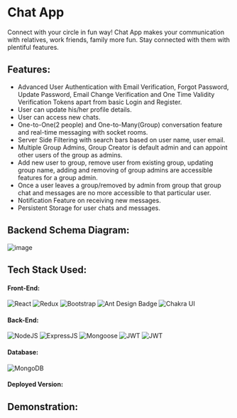 # Chat App
  Connect with your circle in fun way!
  Chat App makes your communication with relatives, work friends, family more fun. Stay connected with them with plentiful features.
## Features:
 * Advanced User Authentication with Email Verification, Forgot Password, Update Password, Email Change Verification and One Time Validity Verification Tokens apart from basic Login and Register.
 * User can update his/her profile details.
 * User can access new chats.
 * One-to-One(2 people) and One-to-Many(Group) conversation feature and real-time messaging with socket rooms.
 * Server Side Filtering with search bars based on user name, user email.
 * Multiple Group Admins, Group Creator is default admin and can appoint other users of the group as admins.
 * Add new user to group, remove user from existing group, updating group name, adding and removing of group admins are accessible features for a group admin.
 * Once a user leaves a group/removed by admin from group that group chat and messages are no more accessible to that particular user.
 * Notification Feature on receiving new messages.
 * Persistent Storage for user chats and messages.
## Backend Schema Diagram:
![image](https://github.com/adityaganji889/Chat-App/assets/88584574/8ea6f707-2fbc-4188-9809-9664b3bf214a)


## Tech Stack Used:
#### Front-End:
<img alt="React" src="https://img.shields.io/badge/react-%2320232a.svg?style=for-the-badge&logo=react&logoColor=%2361DAFB"/> <img alt="Redux" src="https://img.shields.io/badge/Redux-593D88?style=for-the-badge&logo=redux&logoColor=white"/> <img alt="Bootstrap" src="https://img.shields.io/badge/bootstrap-%23563D7C.svg?style=for-the-badge&logo=bootstrap&logoColor=white"/> <img src="https://img.shields.io/badge/Ant%20Design-0170FE?logo=antdesign&logoColor=fff&style=for-the-badge" alt="Ant Design Badge"> <img alt="Chakra UI" src="https://img.shields.io/badge/Chakra--UI-319795?style=for-the-badge&logo=chakra-ui&logoColor=white"/>

#### Back-End:
<img alt="NodeJS" src="https://img.shields.io/badge/Node.js-43853D?style=for-the-badge&logo=node.js&logoColor=white"/> <img alt="ExpressJS" src="https://img.shields.io/badge/Express.js-000000?style=for-the-badge&logo=express&logoColor=white"/> <img alt="Mongoose" src ="https://img.shields.io/badge/Mongoose-orange?style=for-the-badge&logo=mongodb&logoColor=white"/> <img alt="JWT" src ="https://img.shields.io/badge/JWT-red?style=for-the-badge&logo=JSON+Web+Tokens&logoColor=white"/> <img alt="JWT" src="https://img.shields.io/badge/Socket.io-010101?&style=for-the-badge&logo=Socket.io&logoColor=white"/>

#### Database:
<img alt="MongoDB" src ="https://img.shields.io/badge/MongoDB-4EA94B?style=for-the-badge&logo=mongodb&logoColor=white"/>

#### Deployed Version:



## Demonstration:




